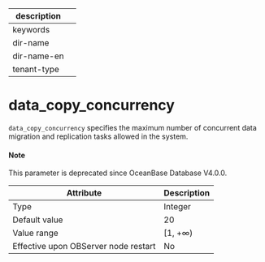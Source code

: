 |description||
|---|---|
|keywords||
|dir-name||
|dir-name-en||
|tenant-type||

data_copy_concurrency
==========================================

`data_copy_concurrency` specifies the maximum number of concurrent data migration and replication tasks allowed in the system.

<main id="notice" type='explain'>
  <h4>Note</h4>
  <p>This parameter is deprecated since OceanBase Database V4.0.0. </p>
</main>

| **Attribute** | **Description** |
|--------|----------|
| Type | Integer |
| Default value | 20 |
| Value range | \[1, +∞) |
| Effective upon OBServer node restart | No |




